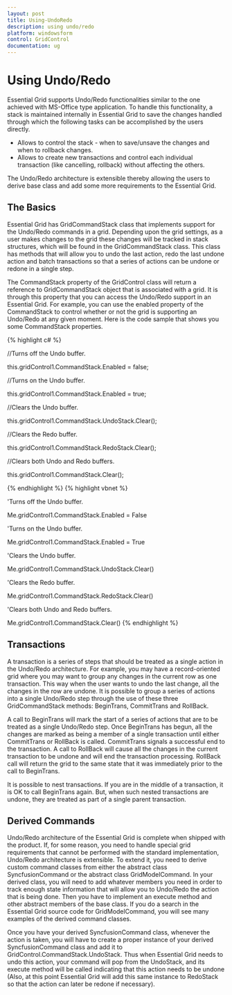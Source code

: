```yaml
---
layout: post
title: Using-UndoRedo
description: using undo/redo
platform: windowsform
control: GridControl
documentation: ug
---
```


# Using Undo/Redo

Essential Grid supports Undo/Redo functionalities similar to the one achieved with MS-Office type application. To handle this functionality, a stack is maintained internally in Essential Grid to save the changes handled through which the following tasks can be accomplished by the users directly.

* Allows to control the stack - when to save/unsave the changes and when to rollback changes.
* Allows to create new transactions and control each individual transaction (like cancelling, rollback) without affecting the others.

The Undo/Redo architecture is extensible thereby allowing the users to derive base class and add some more requirements to the Essential Grid.

## The Basics

Essential Grid  has GridCommandStack class that implements support for the Undo/Redo commands in a grid. Depending upon the grid settings, as a user makes changes to the grid these changes will be tracked in stack structures, which will be found in the GridCommandStack class. This class has methods that will allow you to undo the last action, redo the last undone action and batch transactions so that a series of actions can be undone or redone in a single step. 

The CommandStack property of the GridControl class will return a reference to GridCommandStack object that is associated with a grid. It is through this property that you can access the Undo/Redo support in an Essential Grid. For example, you can use the enabled property of the CommandStack to control whether or not the grid is supporting an Undo/Redo at any given moment. Here is the code sample that shows you some CommandStack properties.




{% highlight c#  %}


//Turns off the Undo buffer. 

this.gridControl1.CommandStack.Enabled = false;



//Turns on the Undo buffer.

this.gridControl1.CommandStack.Enabled = true;



//Clears the Undo buffer.

this.gridControl1.CommandStack.UndoStack.Clear();



//Clears the Redo buffer.

this.gridControl1.CommandStack.RedoStack.Clear();



//Clears both Undo and Redo buffers.

this.gridControl1.CommandStack.Clear();



{% endhighlight   %}
{% highlight vbnet  %}



'Turns off the Undo buffer.  

Me.gridControl1.CommandStack.Enabled = False



'Turns on the Undo buffer.

Me.gridControl1.CommandStack.Enabled = True



'Clears the Undo buffer.

Me.gridControl1.CommandStack.UndoStack.Clear()



'Clears the Redo buffer.

Me.gridControl1.CommandStack.RedoStack.Clear()



'Clears both Undo and Redo buffers.

Me.gridControl1.CommandStack.Clear()
{% endhighlight   %}

## Transactions

A transaction is a series of steps that should be treated as a single action in the Undo/Redo architecture. For example, you may have a record-oriented grid where you may want to group any changes in the current row as one transaction. This way when the user wants to undo the last change, all the changes in the row are undone. It is possible to group a series of actions into a single Undo/Redo step through the use of these three GridCommandStack methods: BeginTrans, CommitTrans and RollBack. 

A call to BeginTrans will mark the start of a series of actions that are to be treated as a single Undo/Redo step. Once BeginTrans has begun, all the changes are marked as being a member of a single transaction until either CommitTrans or RollBack is called. CommitTrans signals a successful end to the transaction. A call to RollBack will cause all the changes in the current transaction to be undone and will end the transaction processing. RollBack call will return the grid to the same state that it was immediately prior to the call to BeginTrans.

It is possible to nest transactions. If you are in the middle of a transaction, it is OK to call BeginTrans again. But, when such nested transactions are undone, they are treated as part of a single parent transaction.

## Derived Commands

Undo/Redo architecture of the Essential Grid is complete when shipped with the product. If, for some reason, you need to handle special grid requirements that cannot be performed with the standard implementation, Undo/Redo architecture is extensible. To extend it, you need to derive custom command classes from either the abstract class SyncfusionCommand or the abstract class GridModelCommand. In your derived class, you will need to add whatever members you need in order to track enough state information that will allow you to Undo/Redo the action that is being done. Then you have to implement an execute method and other abstract members of the base class. If you do a search in the Essential Grid source code for GridModelCommand, you will see many examples of the derived command classes.

Once you have your derived SyncfusionCommand class, whenever the action is taken, you will have to create a proper instance of your derived SyncfusionCommand class and add it to GridControl.CommandStack.UndoStack. Thus when Essential Grid needs to undo this action, your command will pop from the UndoStack, and its execute method will be called indicating that this action needs to be undone (Also, at this point Essential Grid will add this same instance to RedoStack so that the action can later be redone if necessary).

